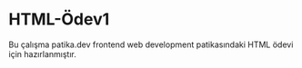 # HTML-Ödev1
Bu çalışma patika.dev frontend web development patikasındaki HTML ödevi için hazırlanmıştır.
